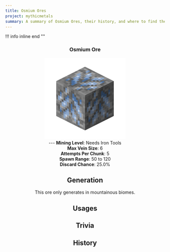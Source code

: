 ```yaml
---
title: Osmium Ores
project: mythicmetals
summary: A summary of Osmium Ores, their history, and where to find them.
---
```


!!! info inline end ""
    <center class=tooltip>
    <h3>**Osmium Ore**</h3>
    ![WRITE ALT TEXT HERE](../../assets/mythicmetals/osmium_ore.png)<br>
    ---
    **Mining Level**: Needs Iron Tools<br>
    **Max Vein Size**: 6<br>
    **Attempts Per Chunk**: 5<br>
    **Spawn Range**: 50 to 120<br>
    **Discard Chance**: 25.0%<br>


## Generation

This ore only generates in mountainous biomes. 

## Usages

## Trivia

## History